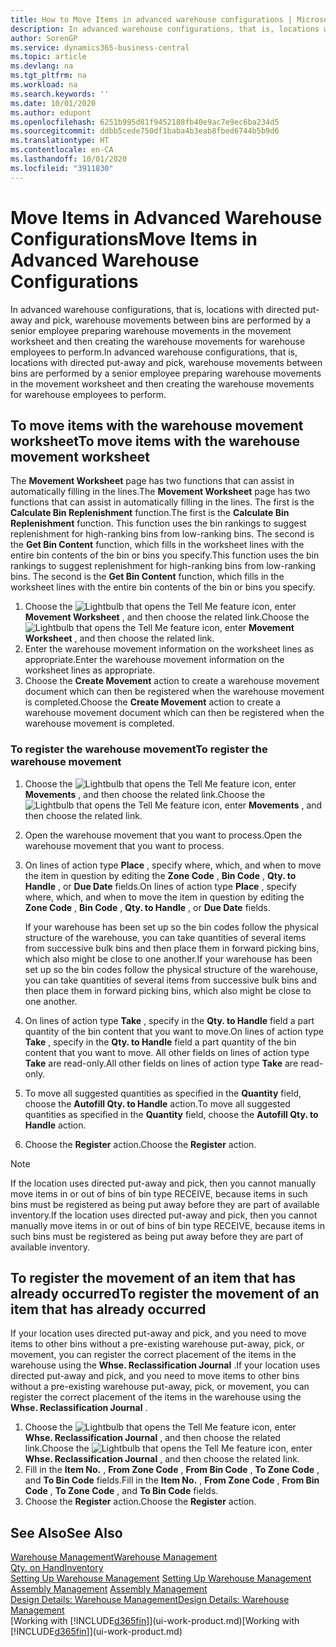 ```yaml
---
title: How to Move Items in advanced warehouse configurations | Microsoft Docs
description: In advanced warehouse configurations, that is, locations with directed put-away and pick, warehouse movements between bins are performed by a senior employee preparing warehouse movements in the movement worksheet and then creating the warehouse movements for warehouse employees to perform.
author: SorenGP
ms.service: dynamics365-business-central
ms.topic: article
ms.devlang: na
ms.tgt_pltfrm: na
ms.workload: na
ms.search.keywords: ''
ms.date: 10/01/2020
ms.author: edupont
ms.openlocfilehash: 6251b995d81f9452188fb40e9ac7e9ec6ba234d5
ms.sourcegitcommit: ddbb5cede750df1baba4b3eab8fbed6744b5b9d6
ms.translationtype: HT
ms.contentlocale: en-CA
ms.lasthandoff: 10/01/2020
ms.locfileid: "3911830"
---
```

# <a name="move-items-in-advanced-warehouse-configurations"></a><span data-ttu-id="237fb-103">Move Items in Advanced Warehouse Configurations</span><span class="sxs-lookup"><span data-stu-id="237fb-103">Move Items in Advanced Warehouse Configurations</span></span>
<span data-ttu-id="237fb-104">In advanced warehouse configurations, that is, locations with directed put-away and pick, warehouse movements between bins are performed by a senior employee preparing warehouse movements in the movement worksheet and then creating the warehouse movements for warehouse employees to perform.</span><span class="sxs-lookup"><span data-stu-id="237fb-104">In advanced warehouse configurations, that is, locations with directed put-away and pick, warehouse movements between bins are performed by a senior employee preparing warehouse movements in the movement worksheet and then creating the warehouse movements for warehouse employees to perform.</span></span>  

## <a name="to-move-items-with-the-warehouse-movement-worksheet"></a><span data-ttu-id="237fb-105">To move items with the warehouse movement worksheet</span><span class="sxs-lookup"><span data-stu-id="237fb-105">To move items with the warehouse movement worksheet</span></span>
<span data-ttu-id="237fb-106">The **Movement Worksheet** page has two functions that can assist in automatically filling in the lines.</span><span class="sxs-lookup"><span data-stu-id="237fb-106">The **Movement Worksheet** page has two functions that can assist in automatically filling in the lines.</span></span> <span data-ttu-id="237fb-107">The first is the **Calculate Bin Replenishment** function.</span><span class="sxs-lookup"><span data-stu-id="237fb-107">The first is the **Calculate Bin Replenishment** function.</span></span> <span data-ttu-id="237fb-108">This function uses the bin rankings to suggest replenishment for high-ranking bins from low-ranking bins. The second is the **Get Bin Content** function, which fills in the worksheet lines with the entire bin contents of the bin or bins you specify.</span><span class="sxs-lookup"><span data-stu-id="237fb-108">This function uses the bin rankings to suggest replenishment for high-ranking bins from low-ranking bins. The second is the **Get Bin Content** function, which fills in the worksheet lines with the entire bin contents of the bin or bins you specify.</span></span>

1.  <span data-ttu-id="237fb-109">Choose the ![Lightbulb that opens the Tell Me feature](media/ui-search/search_small.png "Tell me what you want to do") icon, enter **Movement Worksheet** , and then choose the related link.</span><span class="sxs-lookup"><span data-stu-id="237fb-109">Choose the ![Lightbulb that opens the Tell Me feature](media/ui-search/search_small.png "Tell me what you want to do") icon, enter **Movement Worksheet** , and then choose the related link.</span></span>  
2.  <span data-ttu-id="237fb-110">Enter the warehouse movement information on the worksheet lines as appropriate.</span><span class="sxs-lookup"><span data-stu-id="237fb-110">Enter the warehouse movement information on the worksheet lines as appropriate.</span></span>  
3. <span data-ttu-id="237fb-111">Choose the **Create Movement** action to create a warehouse movement document which can then be registered when the warehouse movement is completed.</span><span class="sxs-lookup"><span data-stu-id="237fb-111">Choose the **Create Movement** action to create a warehouse movement document which can then be registered when the warehouse movement is completed.</span></span>  

### <a name="to-register-the-warehouse-movement"></a><span data-ttu-id="237fb-112">To register the warehouse movement</span><span class="sxs-lookup"><span data-stu-id="237fb-112">To register the warehouse movement</span></span>  
1.  <span data-ttu-id="237fb-113">Choose the ![Lightbulb that opens the Tell Me feature](media/ui-search/search_small.png "Tell me what you want to do") icon, enter **Movements** , and then choose the related link.</span><span class="sxs-lookup"><span data-stu-id="237fb-113">Choose the ![Lightbulb that opens the Tell Me feature](media/ui-search/search_small.png "Tell me what you want to do") icon, enter **Movements** , and then choose the related link.</span></span>  
2.  <span data-ttu-id="237fb-114">Open the warehouse movement that you want to process.</span><span class="sxs-lookup"><span data-stu-id="237fb-114">Open the warehouse movement that you want to process.</span></span>  
3.  <span data-ttu-id="237fb-115">On lines of action type **Place** , specify where, which, and when to move the item in question by editing the **Zone Code** , **Bin Code** , **Qty. to Handle** , or **Due Date** fields.</span><span class="sxs-lookup"><span data-stu-id="237fb-115">On lines of action type **Place** , specify where, which, and when to move the item in question by editing the **Zone Code** , **Bin Code** , **Qty. to Handle** , or **Due Date** fields.</span></span>  

    <span data-ttu-id="237fb-116">If your warehouse has been set up so the bin codes follow the physical structure of the warehouse, you can take quantities of several items from successive bulk bins and then place them in forward picking bins, which also might be close to one another.</span><span class="sxs-lookup"><span data-stu-id="237fb-116">If your warehouse has been set up so the bin codes follow the physical structure of the warehouse, you can take quantities of several items from successive bulk bins and then place them in forward picking bins, which also might be close to one another.</span></span>  
4.  <span data-ttu-id="237fb-117">On lines of action type **Take** , specify in the **Qty. to Handle** field a part quantity of the bin content that you want to move.</span><span class="sxs-lookup"><span data-stu-id="237fb-117">On lines of action type **Take** , specify in the **Qty. to Handle** field a part quantity of the bin content that you want to move.</span></span> <span data-ttu-id="237fb-118">All other fields on lines of action type **Take** are read-only.</span><span class="sxs-lookup"><span data-stu-id="237fb-118">All other fields on lines of action type **Take** are read-only.</span></span>  
5.  <span data-ttu-id="237fb-119">To move all suggested quantities as specified in the **Quantity** field, choose the **Autofill Qty. to Handle** action.</span><span class="sxs-lookup"><span data-stu-id="237fb-119">To move all suggested quantities as specified in the **Quantity** field, choose the **Autofill Qty. to Handle** action.</span></span>  
6. <span data-ttu-id="237fb-120">Choose the **Register** action.</span><span class="sxs-lookup"><span data-stu-id="237fb-120">Choose the **Register** action.</span></span>  

> [!NOTE]  
>  <span data-ttu-id="237fb-121">If the location uses directed put-away and pick, then you cannot manually move items in or out of bins of bin type RECEIVE, because items in such bins must be registered as being put away before they are part of available inventory.</span><span class="sxs-lookup"><span data-stu-id="237fb-121">If the location uses directed put-away and pick, then you cannot manually move items in or out of bins of bin type RECEIVE, because items in such bins must be registered as being put away before they are part of available inventory.</span></span>

## <a name="to-register-the-movement-of-an-item-that-has-already-occurred"></a><span data-ttu-id="237fb-122">To register the movement of an item that has already occurred</span><span class="sxs-lookup"><span data-stu-id="237fb-122">To register the movement of an item that has already occurred</span></span>  
<span data-ttu-id="237fb-123">If your location uses directed put-away and pick, and you need to move items to other bins without a pre-existing warehouse put-away, pick, or movement, you can register the correct placement of the items in the warehouse using the **Whse. Reclassification Journal** .</span><span class="sxs-lookup"><span data-stu-id="237fb-123">If your location uses directed put-away and pick, and you need to move items to other bins without a pre-existing warehouse put-away, pick, or movement, you can register the correct placement of the items in the warehouse using the **Whse. Reclassification Journal** .</span></span>

1.  <span data-ttu-id="237fb-124">Choose the ![Lightbulb that opens the Tell Me feature](media/ui-search/search_small.png "Tell me what you want to do") icon, enter **Whse. Reclassification Journal** , and then choose the related link.</span><span class="sxs-lookup"><span data-stu-id="237fb-124">Choose the ![Lightbulb that opens the Tell Me feature](media/ui-search/search_small.png "Tell me what you want to do") icon, enter **Whse. Reclassification Journal** , and then choose the related link.</span></span>  
2.  <span data-ttu-id="237fb-125">Fill in the **Item No.** , **From Zone Code** , **From Bin Code** , **To Zone Code** , and **To Bin Code** fields.</span><span class="sxs-lookup"><span data-stu-id="237fb-125">Fill in the **Item No.** , **From Zone Code** , **From Bin Code** , **To Zone Code** , and **To Bin Code** fields.</span></span>  
3.  <span data-ttu-id="237fb-126">Choose the **Register** action.</span><span class="sxs-lookup"><span data-stu-id="237fb-126">Choose the **Register** action.</span></span>  

## <a name="see-also"></a><span data-ttu-id="237fb-127">See Also</span><span class="sxs-lookup"><span data-stu-id="237fb-127">See Also</span></span>  
[<span data-ttu-id="237fb-128">Warehouse Management</span><span class="sxs-lookup"><span data-stu-id="237fb-128">Warehouse Management</span></span>](warehouse-manage-warehouse.md)  
[<span data-ttu-id="237fb-129">Qty. on Hand</span><span class="sxs-lookup"><span data-stu-id="237fb-129">Inventory</span></span>](inventory-manage-inventory.md)  
<span data-ttu-id="237fb-130">[Setting Up Warehouse Management](warehouse-setup-warehouse.md)   </span><span class="sxs-lookup"><span data-stu-id="237fb-130">[Setting Up Warehouse Management](warehouse-setup-warehouse.md)   </span></span>  
<span data-ttu-id="237fb-131">[Assembly Management](assembly-assemble-items.md)  </span><span class="sxs-lookup"><span data-stu-id="237fb-131">[Assembly Management](assembly-assemble-items.md)  </span></span>  
[<span data-ttu-id="237fb-132">Design Details: Warehouse Management</span><span class="sxs-lookup"><span data-stu-id="237fb-132">Design Details: Warehouse Management</span></span>](design-details-warehouse-management.md)  
<span data-ttu-id="237fb-133">[Working with [!INCLUDE[d365fin](includes/d365fin_md.md)]](ui-work-product.md)</span><span class="sxs-lookup"><span data-stu-id="237fb-133">[Working with [!INCLUDE[d365fin](includes/d365fin_md.md)]](ui-work-product.md)</span></span>
